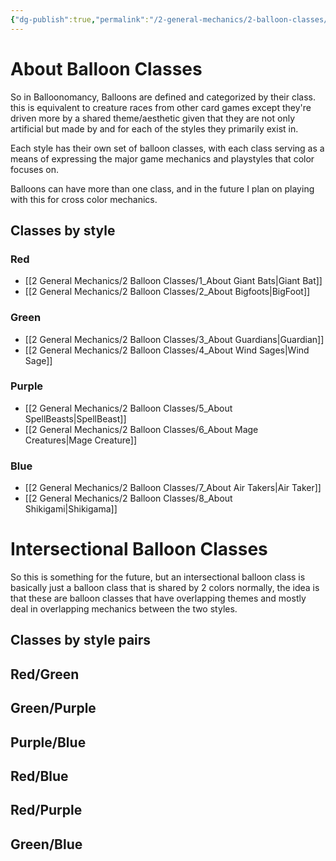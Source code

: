 ```yaml
---
{"dg-publish":true,"permalink":"/2-general-mechanics/2-balloon-classes/0-about-balloon-classes/"}
---
```


# About Balloon Classes

So in Balloonomancy, Balloons are defined and categorized by their class. this is equivalent to creature races from other card games except they're driven more by a shared theme/aesthetic given that they are not only artificial but made by and for each of the styles they primarily exist in.

Each style has their own set of balloon classes, with each class serving as a means of expressing the major game mechanics and playstyles that color focuses on.

Balloons can have more than one class, and in the future I plan on playing with this for cross color mechanics.

## Classes by style
### Red
- [[2 General Mechanics/2 Balloon Classes/1_About Giant Bats\|Giant Bat]]
- [[2 General Mechanics/2 Balloon Classes/2_About Bigfoots\|BigFoot]]

### Green
- [[2 General Mechanics/2 Balloon Classes/3_About Guardians\|Guardian]]
- [[2 General Mechanics/2 Balloon Classes/4_About Wind Sages\|Wind Sage]]

### Purple
- [[2 General Mechanics/2 Balloon Classes/5_About SpellBeasts\|SpellBeast]]
- [[2 General Mechanics/2 Balloon Classes/6_About Mage Creatures\|Mage Creature]]

### Blue
- [[2 General Mechanics/2 Balloon Classes/7_About Air Takers\|Air Taker]]
- [[2 General Mechanics/2 Balloon Classes/8_About Shikigami\|Shikigama]]

# Intersectional Balloon Classes

So this is something for the future, but an intersectional balloon class is basically just a balloon class that is shared by 2 colors normally, the idea is that these are balloon classes that have overlapping themes and mostly deal in overlapping mechanics between the two styles.

## Classes by style pairs

## Red/Green

## Green/Purple

## Purple/Blue

## Red/Blue

## Red/Purple

## Green/Blue
